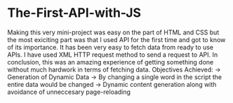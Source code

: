 # The-First-API-with-JS
Making this very mini-project was easy on the part of HTML and CSS but the most exiciting part was that I used API for the first time and got to know of its importance.
It has been very easy to fetch data from ready to use APIs. I have used XML HTTP request method to send a request to API. In conclusion, this was an amazing experience of 
getting something done without much hardwork in terms of fetching data.
Objectives Achieved:
-> Generation of Dynamic Data
-> By changing a single word in the script the entire data would be changed
-> Dynamic content generation along with avoidance of unneccesary page-reloading
